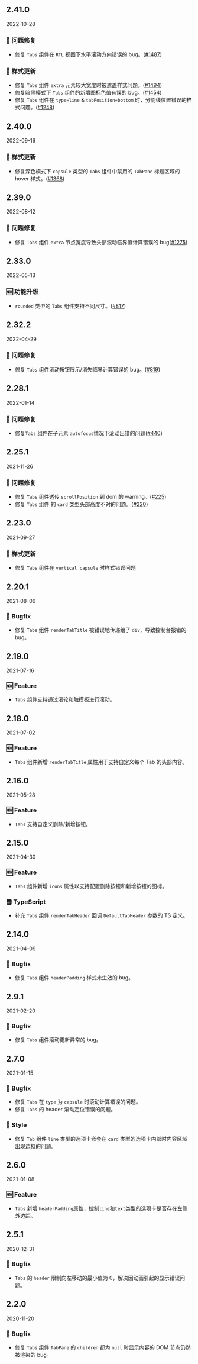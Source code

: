 ## 2.41.0

2022-10-28

### 🐛 问题修复

- 修复 `Tabs` 组件在 `RTL` 视图下水平滚动方向错误的 bug。([#1487](https://github.com/arco-design/arco-design/pull/1487))

### 💅 样式更新

- 修复 `Tabs` 组件 `extra` 元素较大宽度时被遮盖样式问题。([#1494](https://github.com/arco-design/arco-design/pull/1494))
- 修复暗黑模式下 `Tabs` 组件的新增图标色值有误的 bug。([#1454](https://github.com/arco-design/arco-design/pull/1454))
- 修复 `Tabs` 组件在 `type=line` & `tabPosition=bottom` 时，分割线位置错误的样式问题。([#1248](https://github.com/arco-design/arco-design/pull/1248))

## 2.40.0

2022-09-16

### 💅 样式更新

- 修复深色模式下 `capsule` 类型的 `Tabs` 组件中禁用的 `TabPane` 标题区域的 hover 样式。([#1368](https://github.com/arco-design/arco-design/pull/1368))

## 2.39.0

2022-08-12

### 🐛 问题修复

- 修复 `Tabs` 组件 `extra` 节点宽度导致头部滚动临界值计算错误的 bug([#1275](https://github.com/arco-design/arco-design/pull/1275))

## 2.33.0

2022-05-13

### 🆕 功能升级

- `rounded` 类型的 `Tabs` 组件支持不同尺寸。([#817](https://github.com/arco-design/arco-design/pull/817))

## 2.32.2

2022-04-29

### 🐛 问题修复

- 修复 `Tabs` 组件滚动按钮展示/消失临界计算错误的 bug。([#819](https://github.com/arco-design/arco-design/pull/819))

## 2.28.1

2022-01-14

### 🐛 问题修复

- 修复`Tabs` 组件在子元素 `autofocus`情况下滚动出错的问题([#440](https://github.com/arco-design/arco-design/pull/440))

## 2.25.1

2021-11-26

### 🐛 问题修复

- 修复 `Tabs` 组件透传 `scrollPosition` 到 dom 的 warning。([#225](https://github.com/arco-design/arco-design/pull/225))
- 修复 `Tabs` 组件 的 `card` 类型头部高度不对的问题。([#220](https://github.com/arco-design/arco-design/pull/220))

## 2.23.0

2021-09-27

### 💅 样式更新

- 修复 `Tabs` 组件在 `vertical capsule` 时样式错误问题

## 2.20.1

2021-08-06

### 🐛 Bugfix

- 修复 `Tabs` 组件 `renderTabTitle` 被错误地传递给了 `div`，导致控制台报错的 bug。

## 2.19.0

2021-07-16

### 🆕 Feature

- `Tabs` 组件支持通过滚轮和触摸板进行滚动。

## 2.18.0

2021-07-02

### 🆕 Feature

- `Tabs` 组件新增 `renderTabTitle` 属性用于支持自定义每个 Tab 的头部内容。



## 2.16.0

2021-05-28

### 🆕 Feature

- `Tabs` 支持自定义删除/新增按钮。

## 2.15.0

2021-04-30

### 🆕 Feature

- `Tabs` 组件新增 `icons` 属性以支持配置删除按钮和新增按钮的图标。

### 🆎 TypeScript

- 补充 `Tabs` 组件 `renderTabHeader` 回调 `DefaultTabHeader` 参数的 TS 定义。

## 2.14.0

2021-04-09

### 🐛 Bugfix

- 修复 `Tabs` 组件 `headerPadding` 样式未生效的 bug。

## 2.9.1

2021-02-20

### 🐛 Bugfix

- 修复 `Tabs` 组件滚动更新异常的 bug。

## 2.7.0

2021-01-15

### 🐛 Bugfix

- 修复 `Tabs` 在 `type` 为 `capsule` 时滚动计算错误的问题。
- 修复 `Tabs` 的 header 滚动定位错误的问题。

### 💅 Style

- 修复 `Tab` 组件 `line` 类型的选项卡嵌套在 `card` 类型的选项卡内部时内容区域出现边框的问题。


## 2.6.0

2021-01-08

### 🆕 Feature

- `Tabs` 新增 `headerPadding`属性，控制`line`和`text`类型的选项卡是否存在左侧外边距。

## 2.5.1

2020-12-31

### 🐛 Bugfix

- `Tabs` 的 `header` 限制向左移动的最小值为 0，解决因动画引起的显示错误问题。

## 2.2.0

2020-11-20

### 🐛 Bugfix

- 修复 `Tabs` 组件 `TabPane` 的 `children` 都为 `null` 时显示内容的 DOM 节点仍然被渲染的 bug。



